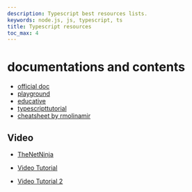 ```yaml
---
description: Typescript best resources lists.
keywords: node.js, js, typescript, ts
title: Typescript resources
toc_max: 4
---
```


# documentations and contents

* [official doc](https://www.typescriptlang.org/docs/handbook/classes.html)
* [playground](https://www.typescriptlang.org/play)
* [educative](https://www.educative.io/blog/typescript-tutorial)
* [typescripttutorial](https://www.typescripttutorial.net/typescript-tutorial/typescript-object-type/)
* [cheatsheet by rmolinamir](https://github.com/rmolinamir/typescript-cheatsheet)


## Video

* [TheNetNinja](https://www.youtube.com/playlist?list=PL4cUxeGkcC9gUgr39Q_yD6v-bSyMwKPUI)

* <a href="https://www.youtube.com/playlist?list=PLzvRQMJ9HDiQyjtcrtvDkeQMJIrv5ABbm" target="_blank">Video Tutorial</a>

* <a href="https://www.youtube.com/playlist?list=PL6tu16kXT9Pp6XV3L3lrWideBW6Mcwaa5" target="_blank">Video Tutorial 2</a>